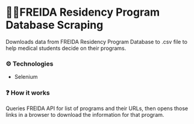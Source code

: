 # 👩‍⚕️FREIDA Residency Program Database Scraping

Downloads data from FREIDA Residency Program Database to .csv file to help medical students decide on their programs.

### ⚙️ Technologies
- Selenium

### ❓ How it works
Queries FREIDA API for list of programs and their URLs, then opens those links in a browser to download the information for that program.
